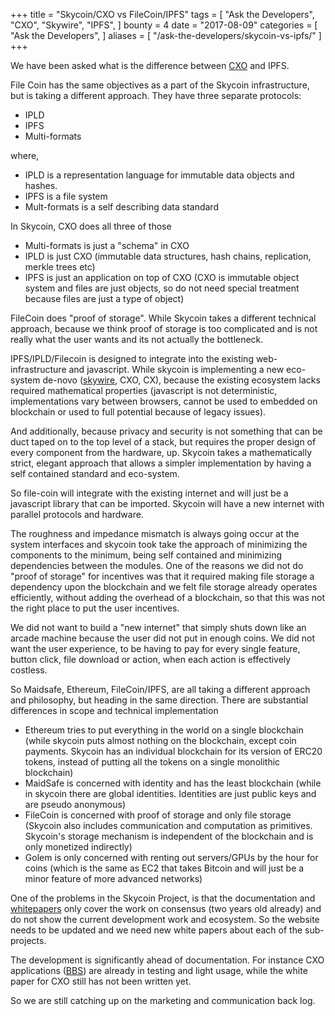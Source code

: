 +++
title = "Skycoin/CXO vs FileCoin/IPFS"
tags = [
    "Ask the Developers",
    "CXO",
    "Skywire",
    "IPFS",
]
bounty = 4
date = "2017-08-09"
categories = [
    "Ask the Developers",
]
aliases = [
	"/ask-the-developers/skycoin-vs-ipfs/"
]
+++

We have been asked what is the difference between [CXO](https://github.com/skycoin/cxo) and IPFS.

File Coin has the same objectives as a part of the Skycoin infrastructure, but is taking a different approach.
They have three separate protocols:

- IPLD
- IPFS
- Multi-formats

where,

- IPLD is a representation language for immutable data objects and hashes.
- IPFS is a file system
- Mult-formats is a self describing data standard

In Skycoin, CXO does all three of those

- Multi-formats is just a "schema" in CXO
- IPLD is just CXO (immutable data structures, hash chains, replication, merkle trees etc)
- IPFS is just an application on top of CXO (CXO is immutable object system and files are just objects, so do not need special treatment because files are just a type of object)

FileCoin does "proof of storage". While Skycoin takes a different technical approach, because we think proof of storage is too complicated and is not really what the user wants and its not actually the bottleneck.

IPFS/IPLD/Filecoin is designed to integrate into the existing web-infrastructure and javascript. While skycoin is implementing a new eco-system de-novo ([skywire](https://github.com/skycoin/skywire), CXO, CX), because the existing ecosystem lacks required mathematical properties (javascript is not deterministic, implementations vary between browsers, cannot be used to embedded on blockchain or used to full potential because of legacy issues).

And additionally, because privacy and security is not something that can be duct taped on to the top level of a stack, but requires the proper design of every component from the hardware, up. Skycoin takes a mathematically strict, elegant approach that allows a simpler implementation by having a self contained standard and eco-system.

So file-coin will integrate with the existing internet and will just be a javascript library that can be imported. Skycoin will have a new internet with parallel protocols and hardware.

The roughness and impedance mismatch is always going occur at the system interfaces and skycoin took take the approach of minimizing the components to the minimum, being self contained and minimizing dependencies between the modules. One of the reasons we did not do "proof of storage" for incentives was that it required making file storage a dependency upon the blockchain and we felt file storage already operates efficiently, without adding the overhead of a blockchain, so that this was not the right place to put the user incentives.

We did not want to build a "new internet" that simply shuts down like an arcade machine because the user did not put in enough coins. We did not want the user experience, to be having to pay for every single feature, button click, file download or action, when each action is effectively costless.

So Maidsafe, Ethereum, FileCoin/IPFS, are all taking a different approach and philosophy, but heading in the same direction. There are substantial differences in scope and technical implementation

- Ethereum tries to put everything in the world on a single blockchain (while skycoin puts almost nothing on the blockchain, except coin payments. Skycoin has an individual blockchain for its version of ERC20 tokens, instead of putting all the tokens on a single monolithic blockchain)
- MaidSafe is concerned with identity and has the least blockchain (while in skycoin there are global identities. Identities are just public keys and are pseudo anonymous)
- FileCoin is concerned with proof of storage and only file storage (Skycoin also includes communication and computation as primitives. Skycoin's storage mechanism is independent of the blockchain and is only monetized indirectly)
- Golem is only concerned with renting out servers/GPUs by the hour for coins (which is the same as EC2 that takes Bitcoin and will just be a minor feature of more advanced networks)

One of the problems in the Skycoin Project, is that the documentation and [whitepapers](https://www.skycoin.net/whitepapers.html) only cover the work on consensus (two years old already) and do not show the current development work and ecosystem. So the website needs to be updated and we need new white papers about each of the sub-projects.

The development is significantly ahead of documentation. For instance CXO applications ([BBS](https://github.com/skycoin/bbs)) are already in testing and light usage, while the white paper for CXO still has not been written yet.

So we are still catching up on the marketing and communication back log.
